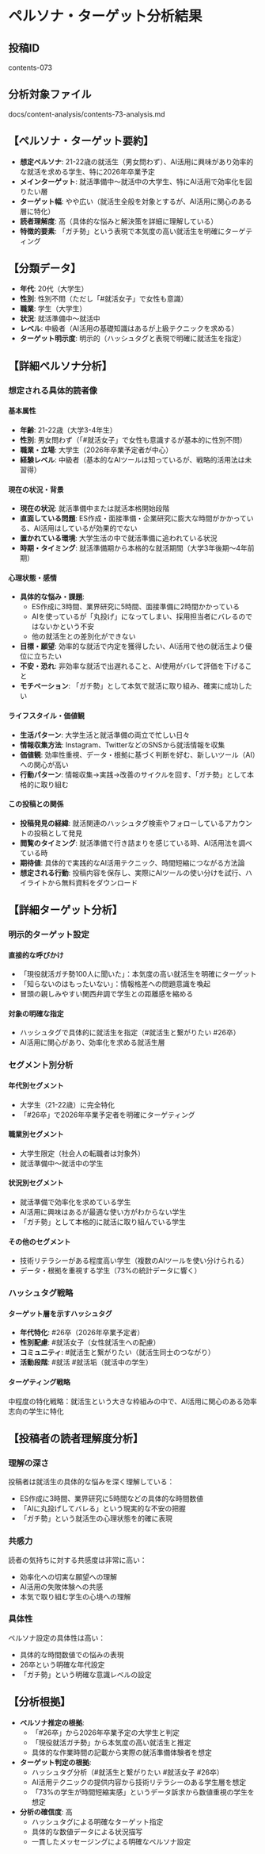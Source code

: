 # ペルソナ・ターゲット分析結果

## 投稿ID
contents-073

## 分析対象ファイル
docs/content-analysis/contents-73-analysis.md

## 【ペルソナ・ターゲット要約】
- **想定ペルソナ**: 21-22歳の就活生（男女問わず）、AI活用に興味があり効率的な就活を求める学生、特に2026年卒業予定
- **メインターゲット**: 就活準備中〜就活中の大学生、特にAI活用で効率化を図りたい層
- **ターゲット幅**: やや広い（就活生全般を対象とするが、AI活用に関心のある層に特化）
- **読者理解度**: 高（具体的な悩みと解決策を詳細に理解している）
- **特徴的要素**: 「ガチ勢」という表現で本気度の高い就活生を明確にターゲティング

## 【分類データ】
- **年代**: 20代（大学生）
- **性別**: 性別不問（ただし「#就活女子」で女性も意識）
- **職業**: 学生（大学生）
- **状況**: 就活準備中〜就活中
- **レベル**: 中級者（AI活用の基礎知識はあるが上級テクニックを求める）
- **ターゲット明示度**: 明示的（ハッシュタグと表現で明確に就活生を指定）

## 【詳細ペルソナ分析】

### 想定される具体的読者像
#### 基本属性
- **年齢**: 21-22歳（大学3-4年生）
- **性別**: 男女問わず（「#就活女子」で女性も意識するが基本的に性別不問）
- **職業・立場**: 大学生（2026年卒業予定者が中心）
- **経験レベル**: 中級者（基本的なAIツールは知っているが、戦略的活用法は未習得）

#### 現在の状況・背景
- **現在の状況**: 就活準備中または就活本格開始段階
- **直面している問題**: ES作成・面接準備・企業研究に膨大な時間がかかっている、AI活用はしているが効果的でない
- **置かれている環境**: 大学生活の中で就活準備に追われている状況
- **時期・タイミング**: 就活準備期から本格的な就活期間（大学3年後期〜4年前期）

#### 心理状態・感情
- **具体的な悩み・課題**: 
  - ES作成に3時間、業界研究に5時間、面接準備に2時間かかっている
  - AIを使っているが「丸投げ」になってしまい、採用担当者にバレるのではないかという不安
  - 他の就活生との差別化ができない
- **目標・願望**: 効率的な就活で内定を獲得したい、AI活用で他の就活生より優位に立ちたい
- **不安・恐れ**: 非効率な就活で出遅れること、AI使用がバレて評価を下げること
- **モチベーション**: 「ガチ勢」として本気で就活に取り組み、確実に成功したい

#### ライフスタイル・価値観
- **生活パターン**: 大学生活と就活準備の両立で忙しい日々
- **情報収集方法**: Instagram、TwitterなどのSNSから就活情報を収集
- **価値観**: 効率性重視、データ・根拠に基づく判断を好む、新しいツール（AI）への関心が高い
- **行動パターン**: 情報収集→実践→改善のサイクルを回す、「ガチ勢」として本格的に取り組む

#### この投稿との関係
- **投稿発見の経緯**: 就活関連のハッシュタグ検索やフォローしているアカウントの投稿として発見
- **閲覧のタイミング**: 就活準備で行き詰まりを感じている時、AI活用法を調べている時
- **期待値**: 具体的で実践的なAI活用テクニック、時間短縮につながる方法論
- **想定される行動**: 投稿内容を保存し、実際にAIツールの使い分けを試行、ハイライトから無料資料をダウンロード

## 【詳細ターゲット分析】

### 明示的ターゲット設定
#### 直接的な呼びかけ
- 「現役就活ガチ勢100人に聞いた」：本気度の高い就活生を明確にターゲット
- 「知らないのはもったいない」：情報格差への問題意識を喚起
- 冒頭の親しみやすい関西弁調で学生との距離感を縮める

#### 対象の明確な指定
- ハッシュタグで具体的に就活生を指定（#就活生と繋がりたい #26卒）
- AI活用に関心があり、効率化を求める就活生層

### セグメント別分析
#### 年代別セグメント
- 大学生（21-22歳）に完全特化
- 「#26卒」で2026年卒業予定者を明確にターゲティング

#### 職業別セグメント
- 大学生限定（社会人の転職者は対象外）
- 就活準備中〜就活中の学生

#### 状況別セグメント
- 就活準備で効率化を求めている学生
- AI活用に興味はあるが最適な使い方がわからない学生
- 「ガチ勢」として本格的に就活に取り組んでいる学生

#### その他のセグメント
- 技術リテラシーがある程度高い学生（複数のAIツールを使い分けられる）
- データ・根拠を重視する学生（73%の統計データに響く）

### ハッシュタグ戦略
#### ターゲット層を示すハッシュタグ
- **年代特化**: #26卒（2026年卒業予定者）
- **性別配慮**: #就活女子（女性就活生への配慮）
- **コミュニティ**: #就活生と繋がりたい（就活生同士のつながり）
- **活動段階**: #就活 #就活垢（就活中の学生）

#### ターゲティング戦略
中程度の特化戦略：就活生という大きな枠組みの中で、AI活用に関心のある効率志向の学生に特化

## 【投稿者の読者理解度分析】
### 理解の深さ
投稿者は就活生の具体的な悩みを深く理解している：
- ES作成に3時間、業界研究に5時間などの具体的な時間数値
- 「AIに丸投げしてバレる」という現実的な不安の把握
- 「ガチ勢」という就活生の心理状態を的確に表現

### 共感力
読者の気持ちに対する共感度は非常に高い：
- 効率化への切実な願望への理解
- AI活用の失敗体験への共感
- 本気で取り組む学生の心境への理解

### 具体性
ペルソナ設定の具体性は高い：
- 具体的な時間数値での悩みの表現
- 26卒という明確な年代設定
- 「ガチ勢」という明確な意識レベルの設定

## 【分析根拠】
- **ペルソナ推定の根拠**: 
  - 「#26卒」から2026年卒業予定の大学生と判定
  - 「現役就活ガチ勢」から本気度の高い就活生と推定
  - 具体的な作業時間の記載から実際の就活準備体験者を想定
- **ターゲット判定の根拠**: 
  - ハッシュタグ分析（#就活生と繋がりたい #就活女子 #26卒）
  - AI活用テクニックの提供内容から技術リテラシーのある学生層を想定
  - 「73%の学生が時間短縮実感」というデータ訴求から数値重視の学生を想定
- **分析の確信度**: 高
  - ハッシュタグによる明確なターゲット指定
  - 具体的な数値データによる状況描写
  - 一貫したメッセージングによる明確なペルソナ設定